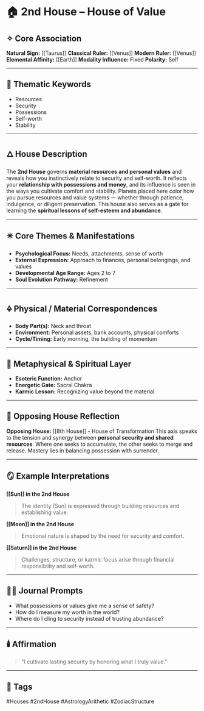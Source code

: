 # 🏠 2nd House – House of Value

## ✧ Core Association

**Natural Sign:** [[Taurus]]
**Classical Ruler:** [[Venus]]
**Modern Ruler:** [[Venus]]
**Elemental Affinity:** [[Earth]]
**Modality Influence:** Fixed
**Polarity:** Self

---

## 🧭 Thematic Keywords

- Resources
- Security
- Possessions
- Self-worth
- Stability

---

## 🜂 House Description

The **2nd House** governs **material resources and personal values** and reveals how you instinctively relate to security and self-worth.
It reflects your **relationship with possessions and money**, and its influence is seen in the ways you cultivate comfort and stability.
Planets placed here color how you pursue resources and value systems — whether through patience, indulgence, or diligent preservation.
This house also serves as a gate for learning the **spiritual lessons of self-esteem and abundance**.

---

## ✴️ Core Themes & Manifestations

- **Psychological Focus:** Needs, attachments, sense of worth
- **External Expression:** Approach to finances, personal belongings, and values
- **Developmental Age Range:** Ages 2 to 7
- **Soul Evolution Pathway:** Refinement

---

## 🜍 Physical / Material Correspondences

- **Body Part(s):** Neck and throat
- **Environment:** Personal assets, bank accounts, physical comforts
- **Cycle/Timing:** Early morning, the building of momentum

---

## 💠 Metaphysical & Spiritual Layer

- **Esoteric Function:** Anchor
- **Energetic Gate:** Sacral Chakra
- **Karmic Lesson:** Recognizing value beyond the material

---

## 🔁 Opposing House Reflection

**Opposing House:** [[8th House]] - House of Transformation
This axis speaks to the tension and synergy between **personal security and shared resources**.
Where one seeks to accumulate, the other seeks to merge and release. Mastery lies in balancing possession with surrender.

---

## 🪞 Example Interpretations

**[[Sun]] in the 2nd House**
> The identity (Sun) is expressed through building resources and establishing value.

**[[Moon]] in the 2nd House**
> Emotional nature is shaped by the need for security and comfort.

**[[Saturn]] in the 2nd House**
> Challenges, structure, or karmic focus arise through financial responsibility and self-worth.

---

## ✍🏼 Journal Prompts

- What possessions or values give me a sense of safety?
- How do I measure my worth in the world?
- Where do I cling to security instead of trusting abundance?

---

## 🕯️ Affirmation

> "I cultivate lasting security by honoring what I truly value."

---

## 🔖 Tags
#Houses #2ndHouse #AstrologyArithetic #ZodiacStructure
